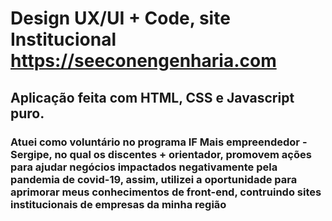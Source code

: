 # Design UX/UI + Code, site Institucional https://seeconengenharia.com 

## Aplicação feita com HTML, CSS e Javascript puro. 

### Atuei como voluntário no programa IF Mais empreendedor - Sergipe, no qual os discentes + orientador, promovem ações para ajudar negócios impactados negativamente pela pandemia de covid-19, assim, utilizei a oportunidade para aprimorar meus conhecimentos de front-end, contruindo sites institucionais de empresas da minha região
